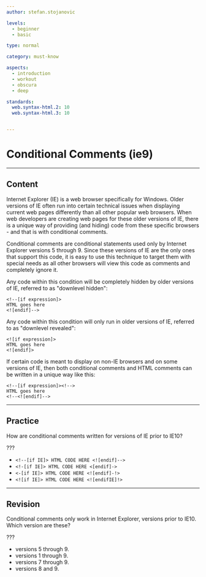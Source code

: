 ```yaml
---
author: stefan.stojanovic

levels:
  - beginner
  - basic

type: normal

category: must-know

aspects:
  - introduction
  - workout
  - obscura
  - deep

standards:
  web.syntax-html.2: 10
  web.syntax-html.3: 10


---
```

# Conditional Comments (ie9)
---
## Content

Internet Explorer (IE) is a web browser specifically for Windows. Older versions of IE often run into certain technical issues when displaying current web pages differently than all other popular web browsers. When web developers are creating web pages for these older versions of IE, there is a unique way of providing (and hiding) code from these specific browsers - and that is with conditional comments.

Conditional comments are conditional statements used only by Internet Explorer versions 5 through 9. Since these versions of IE are the only ones that support this code, it is easy to use this technique to target them with special needs as all other browsers will view this code as comments and completely ignore it.

Any code within this condition will be completely hidden by older versions of IE, referred to as "downlevel hidden":
```
<!--[if expression]>
HTML goes here
<![endif]-->
```

Any code within this condition will only run in older versions of IE, referred to as "downlevel revealed":
```
<![if expression]>
HTML goes here
<![endif]>
```

If certain code is meant to display on non-IE browsers and on some versions of IE, then both conditional comments and HTML comments can be written in a unique way like this:

```
<!--[if expression]><!-->
HTML goes here
<!--<![endif]-->
```

---
## Practice

How are conditional comments written for versions of IE prior to IE10?

???

 * `<!--[if IE]> HTML CODE HERE <![endif]-->`
 * `<!-[if IE]> HTML CODE HERE <[endif]->`
 * `<-[if IE]> HTML CODE HERE <![endif]-!>`
 * `<![if IE]> HTML CODE HERE <![endifIE]!>`

---
## Revision

Conditional comments only work in Internet Explorer, versions prior to IE10. Which version are these?

???

 * versions 5 through 9.
 * versions 1 through 9.
 * versions 7 through 9.
 * versions 8 and 9.
